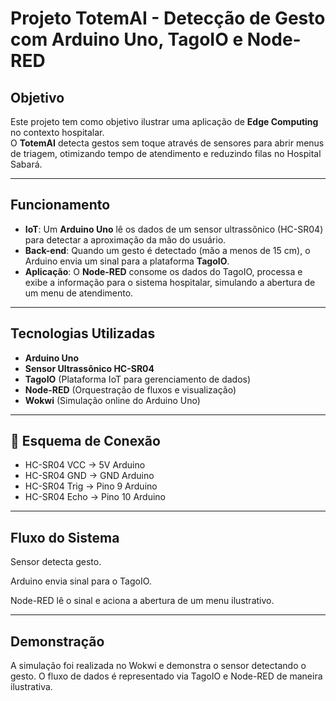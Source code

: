# Projeto TotemAI - Detecção de Gesto com Arduino Uno, TagoIO e Node-RED

## Objetivo

Este projeto tem como objetivo ilustrar uma aplicação de **Edge Computing** no contexto hospitalar.  
O **TotemAI** detecta gestos sem toque através de sensores para abrir menus de triagem, otimizando tempo de atendimento e reduzindo filas no Hospital Sabará.

---

## Funcionamento

- **IoT**: Um **Arduino Uno** lê os dados de um sensor ultrassônico (HC-SR04) para detectar a aproximação da mão do usuário.
- **Back-end**: Quando um gesto é detectado (mão a menos de 15 cm), o Arduino envia um sinal para a plataforma **TagoIO**.
- **Aplicação**: O **Node-RED** consome os dados do TagoIO, processa e exibe a informação para o sistema hospitalar, simulando a abertura de um menu de atendimento.

---

## Tecnologias Utilizadas

- **Arduino Uno**
- **Sensor Ultrassônico HC-SR04**
- **TagoIO** (Plataforma IoT para gerenciamento de dados)
- **Node-RED** (Orquestração de fluxos e visualização)
- **Wokwi** (Simulação online do Arduino Uno)

---

## 🔌 Esquema de Conexão

- HC-SR04 VCC → 5V Arduino
- HC-SR04 GND → GND Arduino
- HC-SR04 Trig → Pino 9 Arduino
- HC-SR04 Echo → Pino 10 Arduino

---
## Fluxo do Sistema
Sensor detecta gesto.

Arduino envia sinal para o TagoIO.

Node-RED lê o sinal e aciona a abertura de um menu ilustrativo.

---
## Demonstração

A simulação foi realizada no Wokwi e demonstra o sensor detectando o gesto.
O fluxo de dados é representado via TagoIO e Node-RED de maneira ilustrativa.
